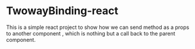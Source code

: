 # TwowayBinding-react
This is a simple  react  project to show how we can send method as a props to another component , which is nothing but a call back to the parent component.
